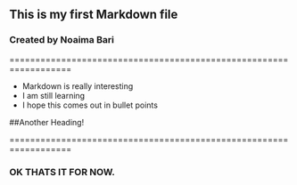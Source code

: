 ## This is my first Markdown file 
### Created by Noaima Bari

==================================================================

* Markdown is really interesting
* I am still learning
* I hope this comes out in bullet points 

##Another Heading!

==================================================================

### OK THATS IT FOR NOW.